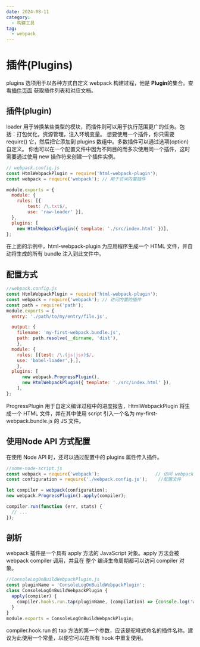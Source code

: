 ```yaml
---
date: 2024-08-11
category:
  - 构建工具
tag:
  - webpack
---
```


# 插件(Plugins)
plugins 选项用于以各种方式自定义 webpack 构建过程，他是 **Plugin**的集合。查看[插件页面](https://www.webpackjs.com/plugins/) 获取插件列表和对应文档。

## 插件(plugin)
loader 用于转换某些类型的模块，而插件则可以用于执行范围更广的任务。包括：打包优化，资源管理，注入环境变量。
想要使用一个插件，你只需要 require() 它，然后把它添加到 plugins 数组中。多数插件可以通过选项(option)自定义。
你也可以在一个配置文件中因为不同目的而多次使用同一个插件，这时需要通过使用 new 操作符来创建一个插件实例。
```js
// webpack.config.js
const HtmlWebpackPlugin = require('html-webpack-plugin');
const webpack = require('webpack'); // 用于访问内置插件

module.exports = {
  module: {
    rules: [{ 
        test: /\.txt$/, 
        use: 'raw-loader' }],
  },
  plugins: [
    new HtmlWebpackPlugin({ template: './src/index.html' })],
};
```
在上面的示例中，html-webpack-plugin 为应用程序生成一个 HTML 文件，并自动将生成的所有 bundle 注入到此文件中。

## 配置方式
```js
//webpack.config.js
const HtmlWebpackPlugin = require('html-webpack-plugin');
const webpack = require('webpack'); // 访问内置的插件
const path = require('path');
module.exports = {
  entry: './path/to/my/entry/file.js',

  output: {
    filename: 'my-first-webpack.bundle.js',
    path: path.resolve(__dirname, 'dist'),
    },
  module: {
    rules: [{test: /\.(js|jsx)$/,
    use: 'babel-loader',},],
    },
  plugins: [
      new webpack.ProgressPlugin(),
      new HtmlWebpackPlugin({ template: './src/index.html' }),
    ],
};
```
ProgressPlugin 用于自定义编译过程中的进度报告，HtmlWebpackPlugin 将生成一个 HTML 文件，并在其中使用 script 引入一个名为 my-first-webpack.bundle.js 的 JS 文件。
## 使用Node API 方式配置
在使用 Node API 时，还可以通过配置中的 plugins 属性传入插件。
```js
//some-node-script.js
const webpack = require('webpack');                     // 访问 webpack 运行时(runtime)
const configuration = require('./webpack.config.js');    //配置文件

let compiler = webpack(configuration);
new webpack.ProgressPlugin().apply(compiler);

compiler.run(function (err, stats) {
  // ...
});
```


## 剖析
webpack 插件是一个具有 apply 方法的 JavaScript 对象。apply 方法会被 webpack compiler 调用，并且在 整个 编译生命周期都可以访问 compiler 对象。
```js
//ConsoleLogOnBuildWebpackPlugin.js
const pluginName = 'ConsoleLogOnBuildWebpackPlugin';
class ConsoleLogOnBuildWebpackPlugin {
  apply(compiler) {
    compiler.hooks.run.tap(pluginName, (compilation) => {console.log('webpack 构建正在启动！');});
  }
}
module.exports = ConsoleLogOnBuildWebpackPlugin;
```
compiler.hook.run 的 tap 方法的第一个参数，应该是驼峰式命名的插件名称。建议为此使用一个常量，以便它可以在所有 hook 中重复使用。

